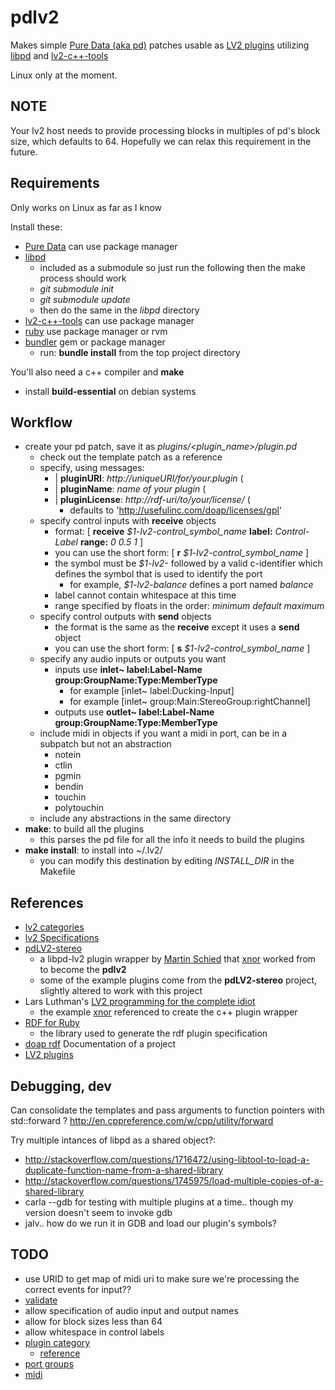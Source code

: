 pdlv2
====

Makes simple [Pure Data (aka pd)](http://msp.ucsd.edu/software.html) patches usable as [LV2 plugins](http://lv2plug.in/) utilizing [libpd](https://github.com/libpd/libpd) and [lv2-c++-tools](http://www.nongnu.org/ll-plugins/hacking.html)

Linux only at the moment.

NOTE
----

Your lv2 host needs to provide processing blocks in multiples of pd's block size, which defaults to 64. 
Hopefully we can relax this requirement in the future.


Requirements
----

Only works on Linux as far as I know

Install these:
* [Pure Data](http://msp.ucsd.edu/software.html) can use package manager
* [libpd](https://github.com/libpd/libpd)
	* included as a submodule so just run the following then the make process should work
	* _git submodule init_
	* _git submodule update_
	* then do the same in the _libpd_ directory
* [lv2-c++-tools](http://www.nongnu.org/ll-plugins/hacking.html) can use package manager
* [ruby](https://www.ruby-lang.org) use package manager or rvm
* [bundler](http://bundler.io/) gem or package manager
  * run: **bundle install** from the top project directory

You'll also need a c++ compiler and **make**
* install **build-essential** on debian systems


Workflow
----
* create your pd patch, save it as *plugins/\<plugin_name\>/plugin.pd*
  * check out the template patch as a reference
  * specify, using messages:
    * | **pluginURI**: *http://uniqueURI/for/your.plugin* (
    * | **pluginName**: *name of your plugin* (
    * | **pluginLicense**: *http://rdf-uri/to/your/license/* (
      * defaults to 'http://usefulinc.com/doap/licenses/gpl'
  * specify control inputs with **receive** objects
    * format: [ **receive** *$1-lv2-control_symbol_name* **label:** *Control-Label* **range:** *0 0.5 1* ]
    * you can use the short form: [ **r** _$1-lv2-control_symbol_name_ ]
    * the symbol must be *$1-lv2-* followed by a valid c-identifier which defines the symbol that is used to identify the port
      * for example, *$1-lv2-balance* defines a port named *balance*
    * label cannot contain whitespace at this time
    * range specified by floats in the order: *minimum* *default* *maximum*
  * specify control outputs with **send** objects
    * the format is the same as the **receive** except it uses a **send** object
    * you can use the short form: [ **s** _$1-lv2-control_symbol_name_ ]
  * specify any audio inputs or outputs you want
    * inputs use **inlet~ label:Label-Name group:GroupName:Type:MemberType**
      * for example [inlet~ label:Ducking-Input]
      * for example [inlet~ group:Main:StereoGroup:rightChannel]
    * outputs use **outlet~ label:Label-Name group:GroupName:Type:MemberType**
  * include midi in objects if you want a midi in port, can be in a subpatch but not
    an abstraction
    * notein
    * ctlin
    * pgmin
    * bendin
    * touchin
    * polytouchin
  * include any abstractions in the same directory
* **make**: to build all the plugins
  * this parses the pd file for all the info it needs to build the plugins
* **make install**: to install into ~/.lv2/
  * you can modify this destination by editing *INSTALL_DIR* in the Makefile


References
----

* [lv2 categories](http://lv2plug.in/ns/lv2core/)
* [lv2 Specifications](http://lv2plug.in/ns/)
* [pdLV2-stereo](https://github.com/unknownError/pdLV2-stereo)
  * a libpd-lv2 plugin wrapper by [Martin Schied](https://github.com/unknownError) that [xnor](http://x37v.info) worked from to become the **pdlv2**
  * some of the example plugins come from the **pdLV2-stereo** project, slightly altered to work with this project
* Lars Luthman's [LV2 programming for the complete idiot](http://www.nongnu.org/ll-plugins/lv2pftci/)
  * the example [xnor](http://x37v.info) referenced to create the c++ plugin wrapper
* [RDF for Ruby](http://blog.datagraph.org/2010/03/rdf-for-ruby)
  * the library used to generate the rdf plugin specification
* [doap rdf](https://github.com/edumbill/doap/) Documentation of a project
* [LV2 plugins](http://lv2plug.in/)


Debugging, dev
----

Can consolidate the templates and pass arguments to function pointers with std::forward ?
http://en.cppreference.com/w/cpp/utility/forward

Try multiple intances of libpd as a shared object?:
* http://stackoverflow.com/questions/1716472/using-libtool-to-load-a-duplicate-function-name-from-a-shared-library
* http://stackoverflow.com/questions/1745975/load-multiple-copies-of-a-shared-library
* carla --gdb for testing with multiple plugins at a time.. though my version doesn't seem to invoke gdb
* jalv.. how do we run it in GDB and load our plugin's symbols?


TODO
----

* use URID to get map of midi uri to make sure we're processing the correct events for input??
* [validate](http://lv2plug.in/pages/validating-lv2-data.html)
* allow specification of audio input and output names
* allow for block sizes less than 64
* allow whitespace in control labels
* [plugin category](http://www.nongnu.org/ll-plugins/lv2pftci/#More_metadata)
  * [reference](http://lv2plug.in/ns/lv2core/#sec-reference)
* [port groups](http://ll-plugins.nongnu.org/lv2/ext/portgroups/)
* [midi](http://lv2plug.in/ns/ext/midi#MidiEvent)
